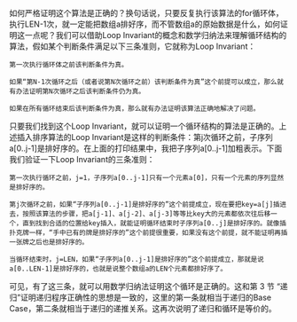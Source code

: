 如何严格证明这个算法是正确的？换句话说，只要反复执行该算法的for循环体，执行LEN-1次，就一定能把数组a排好序，而不管数组a的原始数据是什么，如何证明这一点呢？我们可以借助Loop Invariant的概念和数学归纳法来理解循环结构的算法，假如某个判断条件满足以下三条准则，它就称为Loop Invariant：

    第一次执行循环体之前该判断条件为真。

    如果“第N-1次循环之后（或者说第N次循环之前）该判断条件为真”这个前提可以成立，那么就有办法证明第N次循环之后该判断条件仍为真。

    如果在所有循环结束后该判断条件为真，那么就有办法证明该算法正确地解决了问题。

只要我们找到这个Loop Invariant，就可以证明一个循环结构的算法是正确的。上述插入排序算法的Loop Invariant是这样的判断条件：第j次循环之前，子序列a[0..j-1]是排好序的。在上面的打印结果中，我把子序列a[0..j-1]加粗表示。下面我们验证一下Loop Invariant的三条准则：

    第一次执行循环之前，j=1，子序列a[0..j-1]只有一个元素a[0]，只有一个元素的序列显然是排好序的。

    第j次循环之前，如果“子序列a[0..j-1]是排好序的”这个前提成立，现在要把key=a[j]插进去，按照该算法的步骤，把a[j-1]、a[j-2]、a[j-3]等等比key大的元素都依次往后移一个，直到找到合适的位置给key插入，就能证明循环结束时子序列a[0..j]是排好序的。就像插扑克牌一样，“手中已有的牌是排好序的”这个前提很重要，如果没有这个前提，就不能证明再插一张牌之后也是排好序的。

    当循环结束时，j=LEN，如果“子序列a[0..j-1]是排好序的”这个前提成立，那就是说a[0..LEN-1]是排好序的，也就是说整个数组a的LEN个元素都排好序了。

可见，有了这三条，就可以用数学归纳法证明这个循环是正确的。这和第 3 节 “递归”证明递归程序正确性的思想是一致的，这里的第一条就相当于递归的Base Case，第二条就相当于递归的递推关系。这再次说明了递归和循环是等价的。
